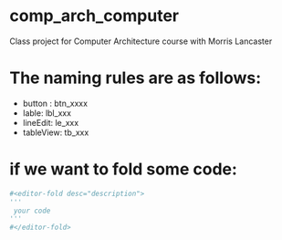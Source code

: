 # comp_arch_computer
Class project for Computer Architecture course with Morris Lancaster

# The naming rules are as follows:
- button : btn_xxxx
- lable: lbl_xxx
- lineEdit: le_xxx
- tableView: tb_xxx
# if we want to fold some code:
```python
#<editor-fold desc="description">
'''
 your code
'''
#</editor-fold>

```
